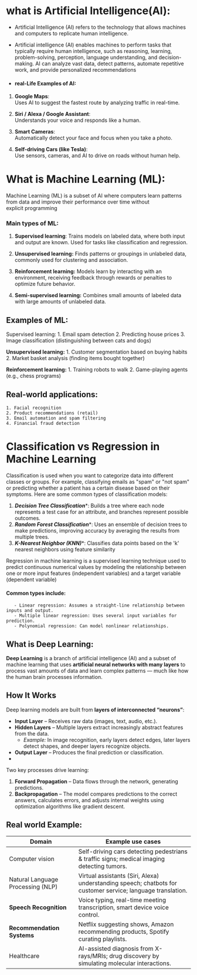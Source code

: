 # what is Artificial Intelligence(AI):

- Artificial Intelligence (AI) refers to the technology that allows machines and computers to replicate human intelligence.
- Artificial intelligence (AI) enables machines to perform tasks that typically require human intelligence, such as reasoning, learning, problem-solving, perception, language understanding, and decision-making. AI can analyze vast data, detect patterns, automate repetitive work, and provide personalized recommendations

- #### real-Life Examples of AI:

1. **Google Maps**:  
    Uses AI to suggest the fastest route by analyzing traffic in real-time.
    
2. **Siri / Alexa / Google Assistant**:  
    Understands your voice and responds like a human.
    
3. **Smart Cameras**:  
    Automatically detect your face and focus when you take a photo.
    
4. **Self-driving Cars (like Tesla)**:  
    Use sensors, cameras, and AI to drive on roads without human help.
# What is Machine Learning (ML):

Machine Learning (ML) is a subset of AI where computers learn patterns from data and improve their performance over time without explicit programming

### Main types of ML:

1. **Supervised learning**: Trains models on labeled data, where both input and output are known. Used for tasks like classification and regression.

2. **Unsupervised learning:** Finds patterns or groupings in unlabeled data, commonly used for clustering and association.

3. **Reinforcement learning:** Models learn by interacting with an environment, receiving feedback through rewards or penalties to optimize future behavior.

4. **Semi-supervised learning:** Combines small amounts of labeled data with large amounts of unlabeled data.

## Examples of ML:
Supervised learning:
	1. Email spam detection
	2. Predicting house prices
	3. Image classification (distinguishing between cats and dogs)

**Unsupervised learning:**
	  1. Customer segmentation based on buying habits
	  2. Market basket analysis (finding items bought together)

**Reinforcement learning:**
	1. Training robots to walk
	2. Game-playing agents (e.g., chess programs)

## Real-world applications: ##

	1. Facial recognition
	2. Product recommendations (retail)
	3. Email automation and spam filtering
	4. Financial fraud detection

# Classification vs Regression in Machine Learning

Classification is used when you want to categorize data into different classes or groups. For example, classifying emails as "spam" or "not spam" or predicting whether a patient has a certain disease based on their symptoms. Here are some common types of classification models:

1. ***Decision Tree Classification****: Builds a tree where each node represents a test case for an attribute, and branches represent possible outcomes.
2. ***Random Forest Classification****: Uses an ensemble of decision trees to make predictions, improving accuracy by averaging the results from multiple trees.
3. ***K-Nearest Neighbor (KNN)****: Classifies data points based on the 'k' nearest neighbors using feature similarity

Regression in machine learning is a supervised learning technique used to predict continuous numerical values by modeling the relationship between one or more input features (independent variables) and a target variable (dependent variable)
#### Common types include:
       - Linear regression: Assumes a straight-line relationship between inputs and output.
	   - Multiple linear regression: Uses several input variables for prediction.
	   - Polynomial regression: Can model nonlinear relationships.

## What is Deep Learning:
**Deep Learning** is a branch of artificial intelligence (AI) and a subset of machine learning that uses **artificial neural networks with many layers** to process vast amounts of data and learn complex patterns — much like how the human brain processes information.

## How It Works

Deep learning models are built from **layers of interconnected “neurons”**:
- **Input Layer** – Receives raw data (images, text, audio, etc.).
- **Hidden Layers** – Multiple layers extract increasingly abstract features from the data.
    - _Example:_ In image recognition, early layers detect edges, later layers detect shapes, and deeper layers recognize objects.
- **Output Layer** – Produces the final prediction or classification.
- 
Two key processes drive learning:
1. **Forward Propagation** – Data flows through the network, generating predictions.
2. **Backpropagation** – The model compares predictions to the correct answers, calculates errors, and adjusts internal weights using optimization algorithms like gradient descent.

## Real world Example:

| Domain                            | Example use cases                                                                                           |
| --------------------------------- | ----------------------------------------------------------------------------------------------------------- |
| Computer vision                   | Self-driving cars detecting pedestrians & traffic signs; medical imaging detecting tumors.                  |
| Natural Language Processing (NLP) | Virtual assistants (Siri, Alexa) understanding speech; chatbots for customer service; language translation. |
| **Speech Recognition**            | Voice typing, real-time meeting transcription, smart device voice control.                                  |
| **Recommendation Systems**        | Netflix suggesting shows, Amazon recommending products, Spotify curating playlists.                         |
| Healthcare                        | AI-assisted diagnosis from X-rays/MRIs; drug discovery by simulating molecular interactions.                |
